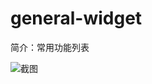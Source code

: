 # general-widget

简介：常用功能列表

![截图](https://unpkg.com/@icedesign/general-widget-block/screenshot.png)
